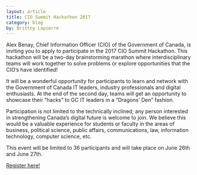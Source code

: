 ```yaml
---
layout: article
title: CIO Summit Hackathon 2017
category: blog
by: Brittny Lapierre
---
```


Alex Benay, Chief Information Officer (CIO) of the Government of Canada, is inviting you to apply to participate in the 2017 CIO Summit Hackathon. This hackathon will be a two-day brainstorming marathon where interdisciplinary teams will work together to solve problems or explore opportunities that the CIO’s have identified!
 
It will be a wonderful opportunity for participants to learn and network with the Government of Canada IT leaders, industry professionals and digital enthusiasts. At the end of the second day, teams will get an opportunity to showcase their “hacks” to GC IT leaders in a “Dragons’ Den” fashion.
 
Participation is not limited to the technically inclined; any person interested in strengthening Canada’s digital future is welcome to join. We believe this would be a valuable experience for students or faculty in the areas of business, political science, public affairs, communications, law, information technology, computer science, etc.
 
This event will be limited to 36 participants and will take place on June 26th and June 27th.
 
<a href="http://consultations.tbs-sct.gc.ca/s/shr-imps/langeng/">Register here!</a>
